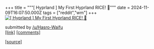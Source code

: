 +++
title = """[ Hyprland ] My First Hyprland RICE! 🍚"""
date = 2024-11-09T16:07:50.000Z
tags = ["reddit","wm"]
+++
[![[ Hyprland ] My First Hyprland RICE! 🍚](https://external-preview.redd.it/Nm9vMW9qb25nd3pkMa7rwUJ0ZpuboB2jKi3NDO7FwjXNkmJMFx-vKmu42JqN.png?width=640&crop=smart&auto=webp&s=63c0c5f27e9c100e1206c401fde65822f6085886 "[ Hyprland ] My First Hyprland RICE! 🍚")](https://www.reddit.com/r/unixporn/comments/1gnddgq/hyprland_my_first_hyprland_rice/)

submitted by [/u/Hasro-Waifu](https://www.reddit.com/user/Hasro-Waifu)  
[\[link\]](https://v.redd.it/9ldzk9xngwzd1) [\[comments\]](https://www.reddit.com/r/unixporn/comments/1gnddgq/hyprland_my_first_hyprland_rice/)

[[source]](https://www.reddit.com/r/unixporn/comments/1gnddgq/hyprland_my_first_hyprland_rice/)
